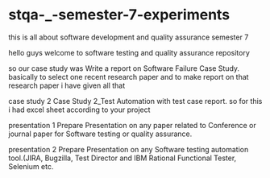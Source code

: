 # stqa-_-semester-7-experiments
this is all about software development and quality assurance semester 7


hello guys welcome to software testing and quality assurance repository

so our case study was Write a report on Software Failure Case Study. 
basically to select one recent research paper and to make report on that research paper i have given all that

case study 2
Case Study 2_Test Automation with test case report.
so for this i had excel sheet according to your project 

presentation 1
Prepare Presentation on any paper related to Conference or journal paper for Software testing or quality assurance.

presentation 2
Prepare Presentation on any Software testing automation tool.(JIRA, Bugzilla, Test Director and IBM Rational Functional Tester, Selenium etc.



